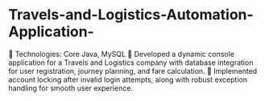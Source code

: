 # Travels-and-Logistics-Automation-Application-
 Technologies: Core Java, MySQL   Developed a dynamic console application for a Travels and Logistics company with database integration for user  registration, journey planning, and fare calculation.   Implemented account locking after invalid login attempts, along with robust exception handling for smooth user  experience. 
